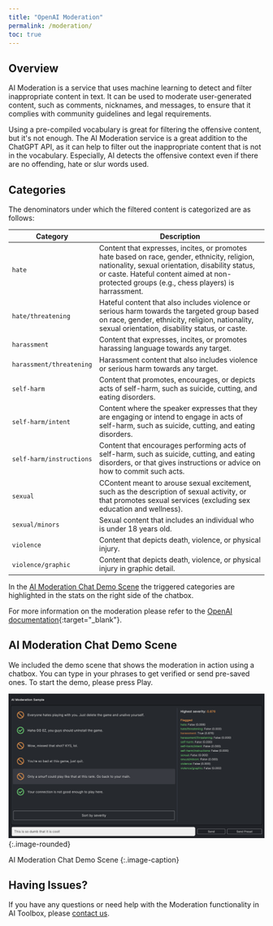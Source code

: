 ```yaml
---
title: "OpenAI Moderation"
permalink: /moderation/
toc: true
---
```


## Overview

AI Moderation is a service that uses machine learning to detect and filter inappropriate content in text. It can be used to moderate user-generated content, such as comments, nicknames, and messages, to ensure that it complies with community guidelines and legal requirements.

Using a pre-compiled vocabulary is great for filtering the offensive content, but it's not enough. The AI Moderation service is a great addition to the ChatGPT API, as it can help to filter out the inappropriate content that is not in the vocabulary. Especially, AI detects the offensive context even if there are no offending, hate or slur words used.

## Categories

The denominators under which the filtered content is categorized are as follows:

| Category | Description |
| --- | --- |
| `hate` | Content that expresses, incites, or promotes hate based on race, gender, ethnicity, religion, nationality, sexual orientation, disability status, or caste. Hateful content aimed at non-protected groups (e.g., chess players) is harrassment. |
| `hate/threatening` | Hateful content that also includes violence or serious harm towards the targeted group based on race, gender, ethnicity, religion, nationality, sexual orientation, disability status, or caste. |
| `harassment` | Content that expresses, incites, or promotes harassing language towards any target. |
| `harassment/threatening` | Harassment content that also includes violence or serious harm towards any target. |
| `self-harm` | Content that promotes, encourages, or depicts acts of self-harm, such as suicide, cutting, and eating disorders. |
| `self-harm/intent` | Content where the speaker expresses that they are engaging or intend to engage in acts of self-harm, such as suicide, cutting, and eating disorders. |
| `self-harm/instructions` | Content that encourages performing acts of self-harm, such as suicide, cutting, and eating disorders, or that gives instructions or advice on how to commit such acts. |
| `sexual` | CContent meant to arouse sexual excitement, such as the description of sexual activity, or that promotes sexual services (excluding sex education and wellness). |
| `sexual/minors` | Sexual content that includes an individual who is under 18 years old. |
| `violence` | Content that depicts death, violence, or physical injury. |
| `violence/graphic` | Content that depicts death, violence, or physical injury in graphic detail. |

In the [AI Moderation Chat Demo Scene](/moderation/#ai-moderation-chat-demo-scene) the triggered categories are highlighted in the stats on the right side of the chatbox. 

For more information on the moderation please refer to the [OpenAI documentation](https://platform.openai.com/docs/guides/moderation){:target="_blank"}.



## AI Moderation Chat Demo Scene

We included the demo scene that shows the moderation in action using a chatbox. You can type in your phrases to get verified or send pre-saved ones. To start the demo, please press Play.

[![](../assets/images/manual_images/ai-moderation-scene.png)](../assets/images/manual_images/ai-moderation-scene.png){:.image-rounded}

AI Moderation Chat Demo Scene
{:.image-caption}






## Having Issues?

If you have any questions or need help with the Moderation functionality in AI Toolbox, please [contact us](/contact-details/).
